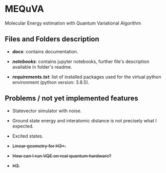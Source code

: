 # MEQuVA

Molecular Energy estimation with Quantum Variational Algorithm

## Files and Folders description

* ***docs***: contains documentation.

* ***notebooks***: contains jupyter notebooks, further file's description available in folder's readme.

* ***requirements.txt***: list of installed packages used for the virtual python environment (python version: 3.8.5).

## Problems / not yet implemented features


* Statevector simulator with noise.

* Ground state energy and interatomic distance is not precisely what I expected.

* Excited states.

* ~~Linear geometry for H3+.~~

* ~~How can I run VQE on real quantum hardware?~~

* ~~H3.~~